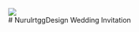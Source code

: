 <!DOCTYPE html>
<html>
  <head>
    <meta name="viewport" content="width=device-width, initial-scale=1" />
    <meta charset="utf-8" />
    <link rel="stylesheet" href="globals.css" />
    <link rel="stylesheet" href="style.css" />
  </head>
  <body>
    <div class="box"><img class="section" src="img/section-1.svg" /></div>
  </body>
</html># NurulrtggDesign
Wedding Invitation
